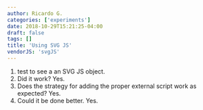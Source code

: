 ```yaml
---
author: Ricardo G.
categories: ['experiments']
date: 2018-10-29T15:21:25-04:00
draft: false
tags: []
title: 'Using SVG JS'
vendorJS: 'svgJS'
---
```


1. test to see a an SVG JS object.
2. Did it work? Yes.
3. Does the strategy for adding the proper external script work as expected? Yes.
4. Could it be done better. Yes.
